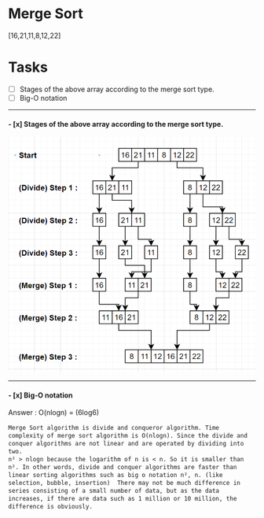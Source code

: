 # Merge Sort
[16,21,11,8,12,22]  
# Tasks
- [ ] Stages of the above array according to the merge sort type.
- [ ] Big-O notation
<hr>
<h4>
- [x] Stages of the above array according to the merge sort type.
</h4>
<img src="answer.jpg">
<hr>
<h4>
- [x] Big-O notation
</h4>      
Answer : O(nlogn) = (6log6)


 
	Merge Sort algorithm is divide and conqueror algorithm. Time complexity of merge sort algorithm is O(nlogn). Since the divide and conquer algorithms are not linear and are operated by dividing into two. 
	n² > nlogn because the logarithm of n is < n. So it is smaller than n². In other words, divide and conquer algorithms are faster than linear sorting algorithms such as big o notation n², n. (like selection, bubble, insertion)  There may not be much difference in series consisting of a small number of data, but as the data increases, if there are data such as 1 million or 10 million, the difference is obviously.


